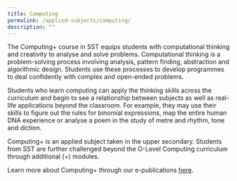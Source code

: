 ```yaml
---
title: Computing
permalink: /applied-subjects/computing/
description: ""
---
```

The Computing+ course in SST equips students with computational thinking and creativity to analyse and solve problems. Computational thinking is a problem-solving process involving analysis, pattern finding, abstraction and algorithmic design. Students use these processes to develop programmes to deal confidently with complex and open-ended problems.

Students who learn computing can apply the thinking skills across the curriculum and begin to see a relationship between subjects as well as real-life applications beyond the classroom. For example, they may use their skills to figure out the rules for binomial expressions, map the entire human DNA experience or analyse a poem in the study of metre and rhythm, tone and diction.

Computing+ is an applied subject taken in the upper secondary. Students from SST are further challenged beyond the O-Level Computing curriculum through additional (+) modules. 

Learn more about Computing+ through our e-publications [here](https://www.sst.edu.sg/our-school/publications/).